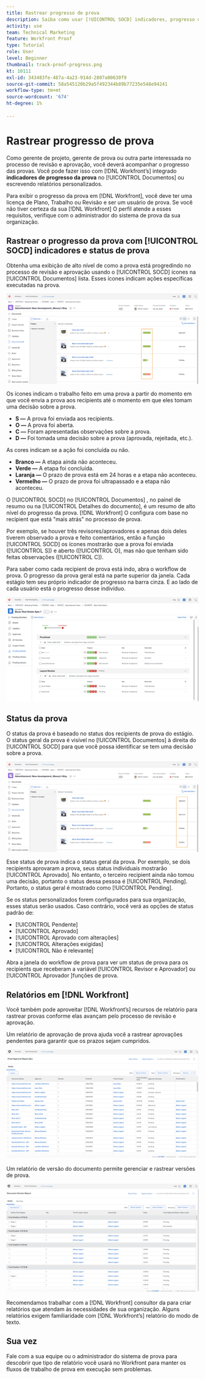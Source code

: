 ```yaml
---
title: Rastrear progresso de prova
description: Saiba como usar [!UICONTROL SOCD] indicadores, progresso de prova e relatórios para rastrear o progresso de uma prova em [!DNL  Workfront].
activity: use
team: Technical Marketing
feature: Workfront Proof
type: Tutorial
role: User
level: Beginner
thumbnail: track-proof-progress.png
kt: 10111
exl-id: 343483fe-487a-4a23-914d-2807a00630f9
source-git-commit: 58a545120b29a5f492344b89b77235e548e94241
workflow-type: tm+mt
source-wordcount: '674'
ht-degree: 1%

---
```


# Rastrear progresso de prova

Como gerente de projeto, gerente de prova ou outra parte interessada no processo de revisão e aprovação, você deverá acompanhar o progresso das provas. Você pode fazer isso com [!DNL Workfront’s] integrado **indicadores de progresso da prova** no [!UICONTROL Documentos] ou escrevendo relatórios personalizados.

Para exibir o progresso da prova em [!DNL Workfront], você deve ter uma licença de Plano, Trabalho ou Revisão e ser um usuário de prova. Se você não tiver certeza da sua [!DNL Workfront] O perfil atende a esses requisitos, verifique com o administrador do sistema de prova da sua organização.

## Rastrear o progresso da prova com [!UICONTROL SOCD] indicadores e status de prova

Obtenha uma exibição de alto nível de como a prova está progredindo no processo de revisão e aprovação usando o [!UICONTROL SOCD] ícones na [!UICONTROL Documentos] lista. Esses ícones indicam ações específicas executadas na prova.

![Uma imagem da [!UICONTROL Documentos] em uma [!DNL  Workfront] com o [!UICONTROL SOCD] ícones realçados.](assets/manage-proofs-socd.png)

Os ícones indicam o trabalho feito em uma prova a partir do momento em que você envia a prova aos recipients até o momento em que eles tomam uma decisão sobre a prova.

* **S —** A prova foi enviada aos recipients.
* **O —** A prova foi aberta.
* **C —** Foram apresentadas observações sobre a prova.
* **D —** Foi tomada uma decisão sobre a prova (aprovada, rejeitada, etc.).

As cores indicam se a ação foi concluída ou não.

* **Branco —** A etapa ainda não aconteceu.
* **Verde —** A etapa foi concluída.
* **Laranja —** O prazo de prova está em 24 horas e a etapa não aconteceu.
* **Vermelho —** O prazo de prova foi ultrapassado e a etapa não aconteceu.

O [!UICONTROL SOCD] no [!UICONTROL Documentos] , no painel de resumo ou na [!UICONTROL Detalhes do documento], é um resumo de alto nível do progresso da prova. [!DNL Workfront] O configura com base no recipient que está &quot;mais atrás&quot; no processo de prova.

Por exemplo, se houver três revisores/aprovadores e apenas dois deles tiverem observado a prova e feito comentários, então a função [!UICONTROL SOCD] os ícones mostrarão que a prova foi enviada ([!UICONTROL S]) e aberto ([!UICONTROL O], mas não que tenham sido feitas observações ([!UICONTROL C]).

Para saber como cada recipient de prova está indo, abra o workflow de prova. O progresso da prova geral está na parte superior da janela. Cada estágio tem seu próprio indicador de progresso na barra cinza.  E ao lado de cada usuário está o progresso desse indivíduo.

![Uma imagem da [!UICONTROL Fluxo de trabalho de prova] de um documento.](assets/manage-proofs-socd-in-proofing-workflow-window.png)

## Status da prova

O status da prova é baseado no status dos recipients de prova do estágio. O status geral da prova é visível no [!UICONTROL Documentos] à direita do [!UICONTROL SOCD] para que você possa identificar se tem uma decisão sobre a prova.

![Uma imagem da [!UICONTROL Documentos] em uma [!DNL  Workfront] projeto com o status de prova geral destacado.](assets/manage-proofs-overall-status.png)

Esse status de prova indica o status geral da prova. Por exemplo, se dois recipients aprovaram a prova, seus status individuais mostrarão [!UICONTROL Aprovado]. No entanto, o terceiro recipient ainda não tomou uma decisão, portanto o status dessa pessoa é [!UICONTROL Pending]. Portanto, o status geral é mostrado como [!UICONTROL Pending].

Se os status personalizados forem configurados para sua organização, esses status serão usados. Caso contrário, você verá as opções de status padrão de:

* [!UICONTROL Pendente]
* [!UICONTROL Aprovado]
* [!UICONTROL Aprovado com alterações]
* [!UICONTROL Alterações exigidas]
* [!UICONTROL Não é relevante]

Abra a janela do workflow de prova para ver um status de prova para os recipients que receberam a variável [!UICONTROL Revisor e Aprovador] ou [!UICONTROL Aprovador ]funções de prova.

## Relatórios em [!DNL Workfront]

Você também pode aproveitar [!DNL Workfront’s] recursos de relatório para rastrear provas conforme elas avançam pelo processo de revisão e aprovação.

Um relatório de aprovação de prova ajuda você a rastrear aprovações pendentes para garantir que os prazos sejam cumpridos.

![Uma imagem de um relatório de aprovação de prova em [!DNL  Workfront].](assets/proof-approval-report.png)

Um relatório de versão do documento permite gerenciar e rastrear versões de prova.

![Uma imagem de um relatório de versão de documento em [!DNL  Workfront].](assets/document-version-report.png)

Recomendamos trabalhar com a [!DNL Workfront] consultor da para criar relatórios que atendam às necessidades de sua organização. Alguns relatórios exigem familiaridade com [!DNL Workfront’s] relatório do modo de texto.

## Sua vez

Fale com a sua equipe ou o administrador do sistema de prova para descobrir que tipo de relatório você usará no Workfront para manter os fluxos de trabalho de prova em execução sem problemas.

<!--
### Learn more
* Learn to create reports in [!DNL Workfront] with the Basic Report Creation course.
* View progress and status of a proof
* View activity on a proof within [!DNL Workfront]
-->
